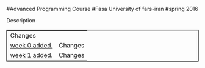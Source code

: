 #Advanced Programming Course
#Fasa University of fars-iran
#spring 2016
<table style="border:2px solid black">
<tr>
<td>
Changes
<td>
</td>
Description
</td>
</tr>
<tr>
<td>
<a href="https://github.com/nekooei/Advanced_Programming/tree/master/week00">week 0 added.</a>
</td>
<td>
Changes
</td>
</tr>
<tr>
<td>
<a href="https://github.com/nekooei/Advanced_Programming/tree/master/week02">week 1 added.</a>
</td>
<td>
Changes
</td>
</tr>
</table>
